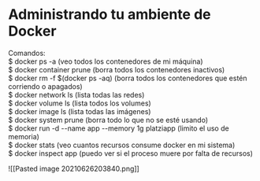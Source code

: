 # Administrando tu ambiente de Docker
Comandos:  
$ docker ps -a (veo todos los contenedores de mi máquina)  
$ docker container prune (borra todos los contenedores inactivos)  
$ docker rm -f $(docker ps -aq) (borra todos los contenedores que estén corriendo o apagados)  
$ docker network ls (lista todas las redes)  
$ docker volume ls (lista todos los volumes)  
$ docker image ls (lista todas las imágenes)  
$ docker system prune (borra todo lo que no se esté usando)  
$ docker run -d --name app --memory 1g platziapp (limito el uso de memoria)  
$ docker stats (veo cuantos recursos consume docker en mi sistema)  
$ docker inspect app (puedo ver si el proceso muere por falta de recursos)

![[Pasted image 20210626203840.png]]